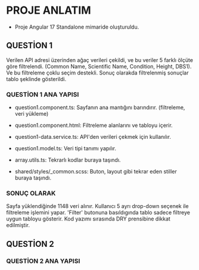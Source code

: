 # PROJE ANLATIM

* Proje Angular 17 Standalone mimaride oluşturuldu.

## QUESTİON 1

Verilen API adresi üzerinden ağaç verileri çekildi, ve bu veriler 5 farklı ölçüte göre filtrelendi. (Common Name, Scientific Name, Condition, Height, DBS1). Ve bu filtreleme çoklu seçim destekli. Sonuç olarakda filtrelenmiş sonuçlar tablo şeklinde gösterildi.

### QUESTİON 1 ANA YAPISI

* question1.component.ts: Sayfanın ana mantığını barındırır. (filtreleme, veri yükleme)

* question1.component.html: Filtreleme alanlarını ve tabloyu içerir.

* question1-data.service.ts: API'den verileri çekmek için kullanılır.

* question1.model.ts: Veri tipi tanımı yapılır.

* array.utils.ts: Tekrarlı kodlar buraya taşındı. 

* shared/styles/_common.scss: Buton, layout gibi tekrar eden stiller buraya taşındı.

### SONUÇ OLARAK

Sayfa yüklendiğinde 1148 veri alınır. Kullanıcı 5 ayrı drop-down seçenek ile filtreleme işlemini yapar. 'Filter' butonuna basıldıgında tablo sadece filtreye uygun tabloyu gösterir. Kod yazımı sırasında DRY prensibine dikkat edilmiştir.

## QUESTİON 2


### QUESTİON 2 ANA YAPISI